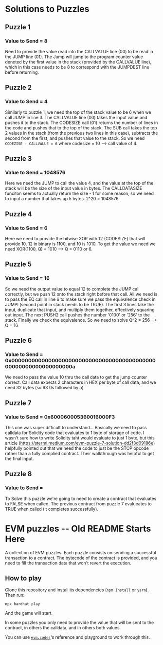 # Solutions to Puzzles

## Puzzle 1

### Value to Send = 8 

Need to provide the value read into the CALLVALUE line (00) to be read in the JUMP line (01). The Jump will jump to the program counter value denoted by the first value in the stack (provided by the CALLVALUE line), which in this case needs to be 8 to correspond with the JUMPDEST line before returning.

## Puzzle 2

### Value to Send = 4

Similarly to puzzle 1, we need the top of the stack value to be 6 when we call JUMP in line 3. The CALLVALUE line (00) takes the input value and pushes it to the stack. The CODESIZE call (01) returns the number of lines in the code and pushes that to the top of the stack. The SUB call takes the top 2 values in the stack (from the previous two lines in this case), subtracts the second from the first, and pushes that value to the stack. So we need ```CODEZISE - CALLVALUE = 6``` where codesize = 10 --> call value of 4.

## Puzzle 3

### Value to Send = 1048576

Here we need the JUMP to call the value 4, and the value at the top of the stack will be the size of the input value in bytes. The CALLDATASIZE funciton seems to actually return the size - 1 for some reason, so we need to input a number that takes up 5 bytes. 2^20 = 1048576

## Puzzle 4

### Value to Send = 6

Here we need to provide the bitwise XOR with 12 (CODESIZE) that will provide 10. 12 in binary is 1100, and 10 is 1010. To get the value we need we need XOR(1100, Q) = 1010 --> Q = 0110 or 6.

## Puzzle 5

### Value to Send = 16

So we need the output value to equal 12 to complete the JUMP call correctly,  but we push 12 onto the stack right before that call. All we need is to pass the EQ call in line 6 to make sure we pass the equivalence check in JUMPI (second point in stack needs to be TRUE). 
The first 3 lines take the input, duplicate that input, and multiply them together, effectively squaring out input. The next PUSH2 call pushes the number '0100' or '256' to the stack. Finally we check the equivalence. So we need to solve Q^2 = 256 --> Q = 16

## Puzzle 6

### Value to Send = 0x000000000000000000000000000000000000000000000000000000000000000a

We need to pass the value 10 thru the call data to get the jump counter correct. Call data expects 2 characters in HEX per byte of call data, and we need 32 bytes (so 63 0s followed by a).

## Puzzle 7

### Value to Send = 0x600060005360016000F3

This one was super difficult to understand... Basically we need to pass calldata for Solidity code that evaluates to 1 byte of storage of code. I wasn't sure how to write Solidity taht would evaluate to just 1 byte, but this article (https://stermi.medium.com/evm-puzzle-7-solution-dd2f3d09186e) helpfully pointed out that we need the code to just be the STOP opcode rather than a fully complied contract. Their walkthrough was helpful to get the final input.

## Puzzle 8

### Value to Send = 

To Solve this puzzle we're going to need to create a contract that evaluates to FALSE when called. The previous contract from puzzle 7 evalueates to TRUE when called (it completes successfully).







# EVM puzzles -- Old README Starts Here

A collection of EVM puzzles. Each puzzle consists on sending a successful transaction to a contract. The bytecode of the contract is provided, and you need to fill the transaction data that won't revert the execution.

## How to play

Clone this repository and install its dependencies (`npm install` or `yarn`). Then run:

```
npx hardhat play
```

And the game will start.

In some puzzles you only need to provide the value that will be sent to the contract, in others the calldata, and in others both values.

You can use [`evm.codes`](https://www.evm.codes/)'s reference and playground to work through this.
